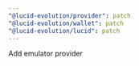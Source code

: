 ```yaml
---
"@lucid-evolution/provider": patch
"@lucid-evolution/wallet": patch
"@lucid-evolution/lucid": patch
---
```


Add emulator provider
